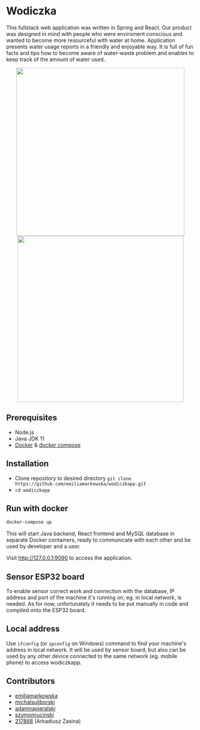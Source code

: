 <!-- # wodiczkapp -->
# Wodiczka

This fullstack web application was written in Spring and React. Our product was designed in mind with people who were enviroment conscious and wanted to become more resourceful with water at home. Application presents water usage reports in a friendly and enjoyable way. It is full of fun facts and tips how to become aware of water-waste problem and enables to keep track of the amount of water used.

<p align="center">
  <img width="450" src="images/2.png">
  <img width="445" src="images/3.png">
</p>

## Prerequisites
* Node.js
* Java JDK 11
* [Docker](https://docs.docker.com/get-docker/) & [docker compose](https://docs.docker.com/compose/)

## Installation
* Clone repository to desired directory
`git clone https://github.com/emiliamarkowska/wodiczkapp.git`
* `cd wodiczkapp`

## Run with docker

```dockerfile
docker-compose up
```
This will start Java backend, React frontend and MySQL database in separate Docker containers, ready to communicate with each other and be used by developer and a user.

Visit http://127.0.0.1:9090 to access the application.

## Sensor ESP32 board
To enable sensor correct work and connection with the database, IP address and port of the machine it's running on, eg. in local network, is needed. As for now, unfortunately it needs to be put manually in code and compiled onto the ESP32 board.

## Local address
Use `ifconfig` (or `ipconfig` on Windows) command to find your machine's address in local network. It will be used by sensor board, but also can be used by any other device connected to the same network (eg. mobile phone) to access wodiczkapp.

## Contributors
* [emiliamarkowska](https://github.com/emiliamarkowska)
* [michalsuliborski](https://github.com/michalsuliborski)
* [adamnapieralski](https://github.com/adamnapieralski)
* [szymonrucinski](https://github.com/szymonrucinski)
* [217868](https://github.com/) (Arkadiusz Zasina)
